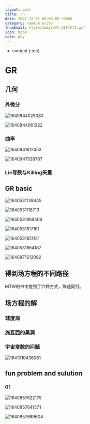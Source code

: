 ```yaml
---
layout: post
title: ✨✨
date: 2021-12-01 00:00:00 +0800
category: random write
thumbnail: style/image/AT_GIF/AT1.gif
icon: book
cate: phy
---
```


* content
{:toc}
# GR

## 几何

### 外微分

![1640844025083](style/image/ALL_MD_PIC/1640844025083.png)

![1640844061222](style/image/ALL_MD_PIC/1640844061222.png)



### 曲率



![1640941612453](style/image/ALL_MD_PIC/1640941612453.png)





![1640947539787](style/image/ALL_MD_PIC/1640947539787.png)


### Lie导数与Killing矢量


## GR basic

![1640531139445](style/image/ALL_MD_PIC/1640531139445.png)

![1640531118713](style/image/ALL_MD_PIC/1640531118713.png)



![1640531989504](style/image/ALL_MD_PIC/1640531989504.png)

![1640531817161](style/image/ALL_MD_PIC/1640531817161.png)

![1640531851141](style/image/ALL_MD_PIC/1640531851141.png)

![1640531864187](style/image/ALL_MD_PIC/1640531864187.png)



![1640871612092](style/image/ALL_MD_PIC/1640871612092.png)



## 得到场方程的不同路径

MTW的书中提到了六种方式，殊途同归。


## 场方程的解

### 球度规

### 施瓦西的黑洞

### 宇宙常数的问题

![1641010436061](style/image/ALL_MD_PIC/1641010436061.png)



## fun problem and sulution

### 01





![1640857622175](style/image/ALL_MD_PIC/1640857622175.png)

![1640857641371](style/image/ALL_MD_PIC/1640857641371.png)

![1640857669604](style/image/ALL_MD_PIC/1640857669604.png)














<script>
$(".post-content p img").css("filter","invert(1)");
</script>
